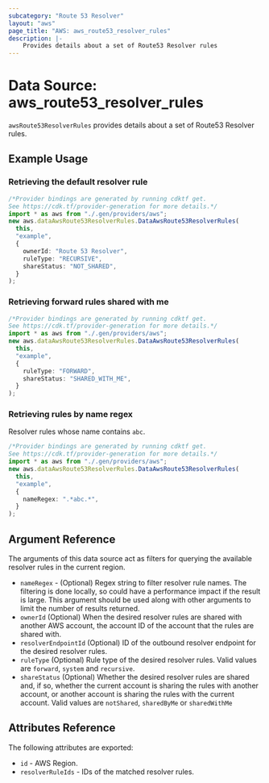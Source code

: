 ```yaml
---
subcategory: "Route 53 Resolver"
layout: "aws"
page_title: "AWS: aws_route53_resolver_rules"
description: |-
    Provides details about a set of Route53 Resolver rules
---
```


# Data Source: aws\_route53\_resolver\_rules

`awsRoute53ResolverRules` provides details about a set of Route53 Resolver rules.

## Example Usage

### Retrieving the default resolver rule

```typescript
/*Provider bindings are generated by running cdktf get.
See https://cdk.tf/provider-generation for more details.*/
import * as aws from "./.gen/providers/aws";
new aws.dataAwsRoute53ResolverRules.DataAwsRoute53ResolverRules(
  this,
  "example",
  {
    ownerId: "Route 53 Resolver",
    ruleType: "RECURSIVE",
    shareStatus: "NOT_SHARED",
  }
);

```

### Retrieving forward rules shared with me

```typescript
/*Provider bindings are generated by running cdktf get.
See https://cdk.tf/provider-generation for more details.*/
import * as aws from "./.gen/providers/aws";
new aws.dataAwsRoute53ResolverRules.DataAwsRoute53ResolverRules(
  this,
  "example",
  {
    ruleType: "FORWARD",
    shareStatus: "SHARED_WITH_ME",
  }
);

```

### Retrieving rules by name regex

Resolver rules whose name contains `abc`.

```typescript
/*Provider bindings are generated by running cdktf get.
See https://cdk.tf/provider-generation for more details.*/
import * as aws from "./.gen/providers/aws";
new aws.dataAwsRoute53ResolverRules.DataAwsRoute53ResolverRules(
  this,
  "example",
  {
    nameRegex: ".*abc.*",
  }
);

```

## Argument Reference

The arguments of this data source act as filters for querying the available resolver rules in the current region.

* `nameRegex` - (Optional) Regex string to filter resolver rule names.
  The filtering is done locally, so could have a performance impact if the result is large.
  This argument should be used along with other arguments to limit the number of results returned.
* `ownerId` (Optional) When the desired resolver rules are shared with another AWS account, the account ID of the account that the rules are shared with.
* `resolverEndpointId` (Optional) ID of the outbound resolver endpoint for the desired resolver rules.
* `ruleType` (Optional) Rule type of the desired resolver rules. Valid values are `forward`, `system` and `recursive`.
* `shareStatus` (Optional) Whether the desired resolver rules are shared and, if so, whether the current account is sharing the rules with another account, or another account is sharing the rules with the current account. Valid values are `notShared`, `sharedByMe` or `sharedWithMe`

## Attributes Reference

The following attributes are exported:

* `id` - AWS Region.
* `resolverRuleIds` - IDs of the matched resolver rules.
